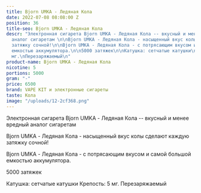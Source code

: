```yaml
---
title: Bjorn UMKA - Ледяная Кола
date: 2022-07-08 08:08:00 Z
position: 36
title-seo: Bjorn UMKA - Ледяная Кола
descr: "Электронная сигарета Bjorn UMKA - Ледяная Кола -- вкусный и менее вредный
  аналог сигаретам \n\nBjorn UMKA - Ледяная Кола - насыщенный вкус колы сделают каждую
  затяжку сочной!\n\nBjorn UMKA - Ледяная Кола - с потрясающим вкусом и самой большой
  емкостью аккумулятора.\n\n5000 затяжек\n\nКатушка: сетчатые катушки\nКрепость: 5
  мг.\nПерезаряжаемый\n"
product-name: Bjorn UMKA - Ледяная Кола
nicotine: 5
portions: 5000
gram: "-"
price: 6500
brand: VAPE KIT и электронные сигареты
taste: Кола
image: "/uploads/12-2cf368.png"
---
```


Электронная сигарета Bjorn UMKA - Ледяная Кола -- вкусный и менее вредный аналог сигаретам 

Bjorn UMKA - Ледяная Кола - насыщенный вкус колы сделают каждую затяжку сочной!

Bjorn UMKA - Ледяная Кола - с потрясающим вкусом и самой большой емкостью аккумулятора.

5000 затяжек

Катушка: сетчатые катушки
Крепость: 5 мг.
Перезаряжаемый
